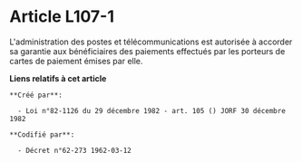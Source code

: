 # Article L107-1

L'administration des postes et télécommunications est autorisée à accorder sa garantie aux bénéficiaires des paiements
effectués par les porteurs de cartes de paiement émises par elle.

**Liens relatifs à cet article**

	**Créé par**:

	  - Loi n°82-1126 du 29 décembre 1982 - art. 105 () JORF 30 décembre 1982

	**Codifié par**:

	  - Décret n°62-273 1962-03-12
